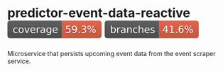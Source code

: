 # predictor-event-data-reactive ![Coverage](../.github/badges/event-data-coverage.svg) ![Branches](../.github/badges/event-data-branches.svg)

Microservice that persists upcoming event data from the event scraper service.

